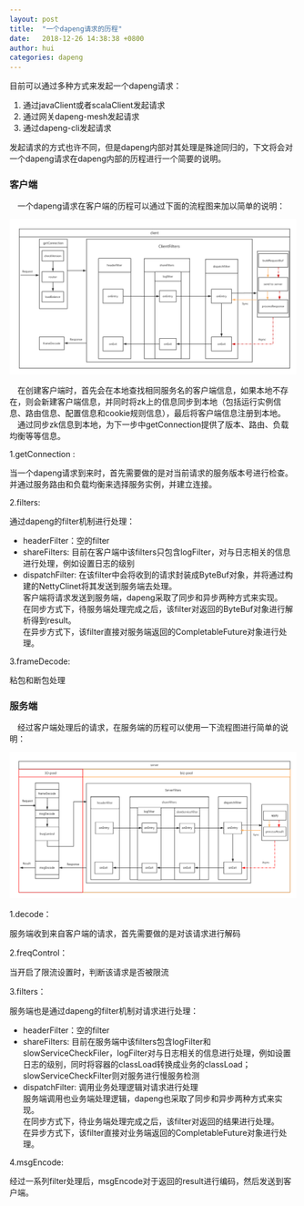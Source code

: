 ```yaml
---
layout: post
title:  "一个dapeng请求的历程"
date:   2018-12-26 14:38:38 +0800
author: hui
categories: dapeng
---
```


目前可以通过多种方式来发起一个dapeng请求：
1. 通过javaClient或者scalaClient发起请求
2. 通过网关dapeng-mesh发起请求
3. 通过dapeng-cli发起请求

发起请求的方式也许不同，但是dapeng内部对其处理是殊途同归的，下文将会对一个dapeng请求在dapeng内部的历程进行一个简要的说明。



### 客户端

&ensp;&ensp;一个dapeng请求在客户端的历程可以通过下面的流程图来加以简单的说明：

![clientRequest](https://github.com/dapeng-soa/documents/blob/master/images/dapeng-request/clientRequest.jpg?raw=true)

&ensp;&ensp;在创建客户端时，首先会在本地查找相同服务名的客户端信息，如果本地不存在，则会新建客户端信息，并同时将zk上的信息同步到本地（包括运行实例信息、路由信息、配置信息和cookie规则信息），最后将客户端信息注册到本地。
<br>&ensp;&ensp;通过同步zk信息到本地，为下一步中getConnection提供了版本、路由、负载均衡等等信息。

1.getConnection :

当一个dapeng请求到来时，首先需要做的是对当前请求的服务版本号进行检查。并通过服务路由和负载均衡来选择服务实例，并建立连接。
    
2.filters:

通过dapeng的filter机制进行处理：
  - headerFilter：空的filter
  - shareFilters: 目前在客户端中该filters只包含logFilter，对与日志相关的信息进行处理，例如设置日志的级别
  - dispatchFilter: 在该filter中会将收到的请求封装成ByteBuf对象，并将通过构建的NettyClinet将其发送到服务端去处理。
    <br/>客户端将请求发送到服务端，dapeng采取了同步和异步两种方式来实现。
    <br/>在同步方式下，待服务端处理完成之后，该filter对返回的ByteBuf对象进行解析得到result。
    <br/>在异步方式下，该filter直接对服务端返回的CompletableFuture对象进行处理。

3.frameDecode:

粘包和断包处理


### 服务端

&ensp;&ensp;经过客户端处理后的请求，在服务端的历程可以使用一下流程图进行简单的说明：

![serverRequest](https://github.com/dapeng-soa/documents/blob/master/images/dapeng-request/serverRequest.jpg?raw=true)

1.decode：

服务端收到来自客户端的请求，首先需要做的是对该请求进行解码

2.freqControl：

当开启了限流设置时，判断该请求是否被限流

3.filters：

服务端也是通过dapeng的filter机制对请求进行处理：
  - headerFilter：空的filter
  - shareFilters: 目前在服务端中该filters包含logFilter和slowServiceCheckFiler，logFilter对与日志相关的信息进行处理，例如设置日志的级别，同时将容器的classLoad转换成业务的classLoad；slowServiceCheckFilter则对服务进行慢服务检测
  - dispatchFilter: 调用业务处理逻辑对请求进行处理
    <br/>服务端调用也业务端处理逻辑，dapeng也采取了同步和异步两种方式来实现。
    <br/>在同步方式下，待业务端处理完成之后，该filter对返回的结果进行处理。
    <br/>在异步方式下，该filter直接对业务端返回的CompletableFuture对象进行处理。

4.msgEncode:

经过一系列filter处理后，msgEncode对于返回的result进行编码，然后发送到客户端。